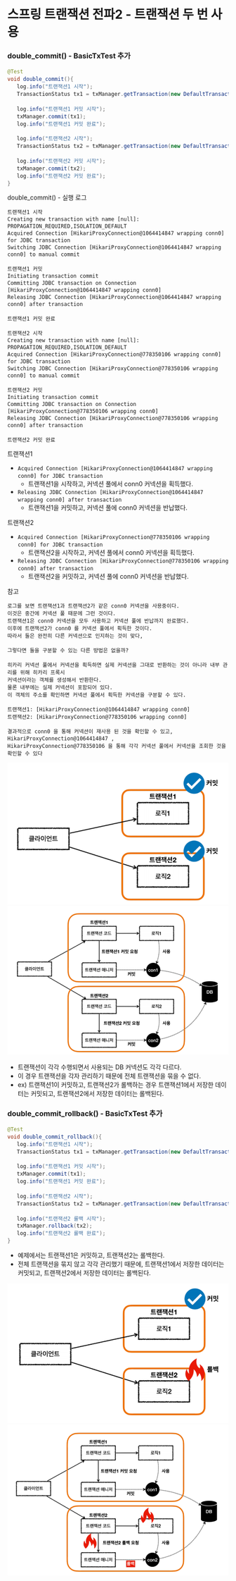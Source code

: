 # 스프링 트랜잭션 전파2 - 트랜잭션 두 번 사용

### double_commit() - BasicTxTest 추가

```java
@Test
void double_commit(){
   log.info("트랜잭션1 시작");
   TransactionStatus tx1 = txManager.getTransaction(new DefaultTransactionDefinition());

   log.info("트랜잭션1 커밋 시작");
   txManager.commit(tx1);
   log.info("트랜잭션1 커밋 완료");

   log.info("트랜잭션2 시작");
   TransactionStatus tx2 = txManager.getTransaction(new DefaultTransactionDefinition());

   log.info("트랜잭션2 커밋 시작");
   txManager.commit(tx2);
   log.info("트랜잭션2 커밋 완료");
}
```

double_commit() - 실행 로그
```text
트랜잭션1 시작
Creating new transaction with name [null]: PROPAGATION_REQUIRED,ISOLATION_DEFAULT
Acquired Connection [HikariProxyConnection@1064414847 wrapping conn0] for JDBC transaction
Switching JDBC Connection [HikariProxyConnection@1064414847 wrapping conn0] to manual commit

트랜잭션1 커밋
Initiating transaction commit
Committing JDBC transaction on Connection [HikariProxyConnection@1064414847 wrapping conn0]
Releasing JDBC Connection [HikariProxyConnection@1064414847 wrapping conn0] after transaction

트랜잭션1 커밋 완료

트랜잭션2 시작
Creating new transaction with name [null]: PROPAGATION_REQUIRED,ISOLATION_DEFAULT
Acquired Connection [HikariProxyConnection@778350106 wrapping conn0] for JDBC transaction
Switching JDBC Connection [HikariProxyConnection@778350106 wrapping conn0] to manual commit

트랜잭션2 커밋
Initiating transaction commit
Committing JDBC transaction on Connection [HikariProxyConnection@778350106 wrapping conn0]
Releasing JDBC Connection [HikariProxyConnection@778350106 wrapping conn0] after transaction

트랜잭션2 커밋 완료
```

트랜잭션1 
- ``Acquired Connection [HikariProxyConnection@1064414847 wrapping conn0] for JDBC transaction``
  - 트랜잭션1을 시작하고, 커넥션 풀에서 conn0 커넥션을 획득했다.
- ``Releasing JDBC Connection [HikariProxyConnection@1064414847 wrapping conn0] after transaction``
  - 트랜잭션1을 커밋하고, 커넥션 풀에 conn0 커넥션을 반납했다.

트랜잭션2 
- ``Acquired Connection [HikariProxyConnection@778350106 wrapping conn0] for JDBC transaction``
  - 트랜잭션2을 시작하고, 커넥션 풀에서 conn0 커넥션을 획득했다.
- ``Releasing JDBC Connection [HikariProxyConnection@778350106 wrapping conn0] after transaction``
  - 트랜잭션2을 커밋하고, 커넥션 풀에 conn0 커넥션을 반납했다.

참고 
```text
로그를 보면 트랜잭션1과 트랜잭션2가 같은 conn0 커넥션을 사용중이다.
이것은 중간에 커넥션 풀 때문에 그런 것이다.
트랜잭션1은 conn0 커넥션을 모두 사용하고 커넥션 풀에 반납까지 완료했다. 
이후에 트랜잭션2가 conn0 를 커넥션 풀에서 획득한 것이다.
따라서 둘은 완전히 다른 커넥션으로 인지하는 것이 맞다,

그렇다면 둘을 구분할 수 있는 다른 방법은 없을까?

히카리 커넥션 풀에서 커넥션을 획득하면 실제 커넥션을 그대로 반환하는 것이 아니라 내부 관리를 위해 히카리 프록시
커넥션이라는 객체를 생성해서 반환한다.
물론 내부에는 실제 커넥션이 포함되어 있다.
이 객체의 주소를 확인하면 커넥션 풀에서 획득한 커넥션을 구분할 수 있다.

트랜잭션1: [HikariProxyConnection@1064414847 wrapping conn0]
트랜잭션2: [HikariProxyConnection@778350106 wrapping conn0]

결과적으로 conn0 을 통해 커넥션이 재사용 된 것을 확인할 수 있고, HikariProxyConnection@1064414847 , 
HikariProxyConnection@778350106 을 통해 각각 커넥션 풀에서 커넥션을 조회한 것을 확인할 수 있다
```

![1.png](Image%2F1.png)
![2.png](Image%2F2.png)
- 트랜잭션이 각각 수행되면서 사용되는 DB 커넥션도 각각 다르다.
- 이 경우 트랜잭션을 각자 관리하기 때문에 전체 트랜잭션을 묶을 수 없다. 
- ex) 트랜잭션1이 커밋하고, 트랜잭션2가 롤백하는 경우 트랜잭션1에서 저장한 데이터는 커밋되고, 트랜잭션2에서 저장한 데이터는 롤백된다.

### double_commit_rollback() - BasicTxTest 추가

```java
@Test
void double_commit_rollback(){
   log.info("트랜잭션1 시작");
   TransactionStatus tx1 = txManager.getTransaction(new DefaultTransactionDefinition());

   log.info("트랜잭션1 커밋 시작");
   txManager.commit(tx1);
   log.info("트랜잭션1 커밋 완료");

   log.info("트랜잭션2 시작");
   TransactionStatus tx2 = txManager.getTransaction(new DefaultTransactionDefinition());

   log.info("트랜잭션2 롤백 시작");
   txManager.rollback(tx2);
   log.info("트랜잭션2 롤백 완료");
}
```
- 예제에서는 트랜잭션1은 커밋하고, 트랜잭션2는 롤백한다.
- 전체 트랜잭션을 묶지 않고 각각 관리했기 때문에, 트랜잭션1에서 저장한 데이터는 커밋되고, 트랜잭션2에서 저장한 데이터는 롤백된다.


![3.png](Image%2F3.png)
![4.png](Image%2F4.png)
